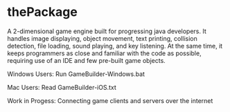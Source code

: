 # thePackage
A 2-dimensional game engine built for progressing java developers. It handles image displaying, object movement, text printing, collision detection, file loading, sound playing, and key listening. At the same time, it keeps programmers as close and familiar with the code as possible, requiring use of an IDE and few pre-built game objects.

Windows Users: Run GameBuilder-Windows.bat

Mac Users: Read GameBuilder-iOS.txt

Work in Progess: Connecting game clients and servers over the internet
